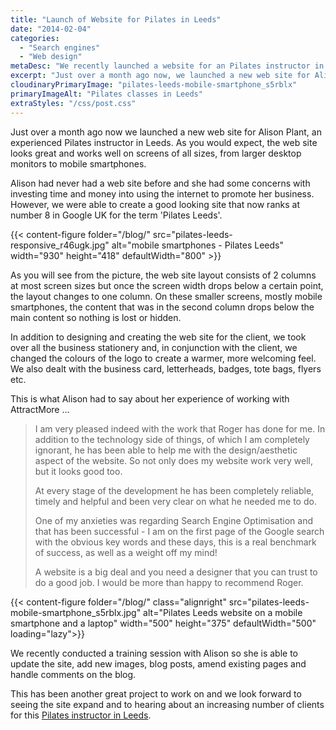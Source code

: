 ```yaml
---
title: "Launch of Website for Pilates in Leeds"
date: "2014-02-04"
categories:
  - "Search engines"
  - "Web design"
metaDesc: "We recently launched a website for an Pilates instructor in Leeds which looks good and works well on screens of all sizes including mobile smartphones."
excerpt: "Just over a month ago now, we launched a new web site for Alison Plant, an experienced Pilates instructor in Leeds. As you would expect, the web site looks great and works well on screens of all sizes, from larger desktop monitors to mobile smartphones."
cloudinaryPrimaryImage: "pilates-leeds-mobile-smartphone_s5rblx"
primaryImageAlt: "Pilates classes in Leeds"
extraStyles: "/css/post.css"
---
```


Just over a month ago now we launched a new web site for Alison Plant, an experienced Pilates instructor in Leeds. As you would expect, the web site looks great and works well on screens of all sizes, from larger desktop monitors to mobile smartphones.

Alison had never had a web site before and she had some concerns with investing time and money into using the internet to promote her business. However, we were able to create a good looking site that now ranks at number 8 in Google UK for the term 'Pilates Leeds'.

{{< content-figure folder="/blog/"
src="pilates-leeds-responsive_r46ugk.jpg"
alt="mobile smartphones - Pilates Leeds"
width="930" height="418" defaultWidth="800" >}}

As you will see from the picture, the web site layout consists of 2 columns at most screen sizes but once the screen width drops below a certain point, the layout changes to one column. On these smaller screens, mostly mobile smartphones, the content that was in the second column drops below the main content so nothing is lost or hidden.

In addition to designing and creating the web site for the client, we took over all the business stationery and, in conjunction with the client, we changed the colours of the logo to create a warmer, more welcoming feel. We also dealt with the business card, letterheads, badges, tote bags, flyers etc.

This is what Alison had to say about her experience of working with AttractMore …

> I am very pleased indeed with the work that Roger has done for me. In addition to the technology side of things, of which I am completely ignorant, he has been able to help me with the design/aesthetic aspect of the website. So not only does my website work very well, but it looks good too.
>
> At every stage of the development he has been completely reliable, timely and helpful and been very clear on what he needed me to do.
>
> One of my anxieties was regarding Search Engine Optimisation and that has been successful - I am on the first page of the Google search with the obvious key words and these days, this is a real benchmark of success, as well as a weight off my mind!
>
> A website is a big deal and you need a designer that you can trust to do a good job. I would be more than happy to recommend Roger.

{{< content-figure folder="/blog/"
class="alignright"
src="pilates-leeds-mobile-smartphone_s5rblx.jpg"
alt="Pilates Leeds website on a mobile smartphone and a laptop"
width="500" height="375" defaultWidth="500"
loading="lazy">}}

We recently conducted a training session with Alison so she is able to update the site, add new images, blog posts, amend existing pages and handle comments on the blog.

This has been another great project to work on and we look forward to seeing the site expand and to hearing about an increasing number of clients for this [Pilates instructor in Leeds](https://www.pilates-leeds.com "Pilates classes in Leeds with Alison Plant").

